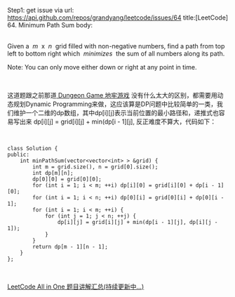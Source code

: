 Step1: get issue via url: https://api.github.com/repos/grandyang/leetcode/issues/64 
 title:[LeetCode] 64. Minimum Path Sum 
 body:  
  

Given a  _m_  x  _n_  grid filled with non-negative numbers, find a path from top left to bottom right which  _minimizes_  the sum of all numbers along its path.

Note: You can only move either down or right at any point in time.

 

这道题跟之前那道[ Dungeon Game 地牢游戏](http://www.cnblogs.com/grandyang/p/4233035.html) 没有什么太大的区别，都需要用动态规划Dynamic Programming来做，这应该算是DP问题中比较简单的一类，我们维护一个二维的dp数组，其中dp[i][j]表示当前位置的最小路径和，递推式也容易写出来 dp[i][j] = grid[i][j] + min(dp[i - 1][j], 反正难度不算大，代码如下：

 
    
    
    class Solution {
    public:
        int minPathSum(vector<vector<int> > &grid) {
            int m = grid.size(), n = grid[0].size();
            int dp[m][n];
            dp[0][0] = grid[0][0];
            for (int i = 1; i < m; ++i) dp[i][0] = grid[i][0] + dp[i - 1][0];
            for (int i = 1; i < n; ++i) dp[0][i] = grid[0][i] + dp[0][i - 1];
            for (int i = 1; i < m; ++i) {
                for (int j = 1; j < n; ++j) {
                    dp[i][j] = grid[i][j] + min(dp[i - 1][j], dp[i][j - 1]);
                }
            }
            return dp[m - 1][n - 1];
        }
    };

 

[LeetCode All in One 题目讲解汇总(持续更新中...)](http://www.cnblogs.com/grandyang/p/4606334.html)
